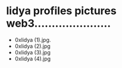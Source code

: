 # lidya profiles pictures web3......................
- 0xlidya (1).jpg.
- 0xlidya (2).jpg
- 0xlidya (3).jpg
- 0xlidya (4).jpg
